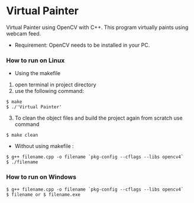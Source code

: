 # Virtual Painter
Virtual Painter using OpenCV with C++. This program virtually paints using webcam feed.

* Requirement: OpenCV needs to be installed in your PC.

### How to run on Linux
* Using the makefile

1. open terminal in project directory
2. use the following command:

```
$ make
$ ./'Virtual Painter'
```
3. To clean the object files and build the project again from scratch use command  
```
$ make clean
```

* Without using makefile :
```
$ g++ filename.cpp -o filename `pkg-config --cflags --libs opencv4`
$ ./filename 
```
### How to run on Windows
```
$ g++ filename.cpp -o filename `pkg-config --cflags --libs opencv4`
$ filename or $ filename.exe
```


